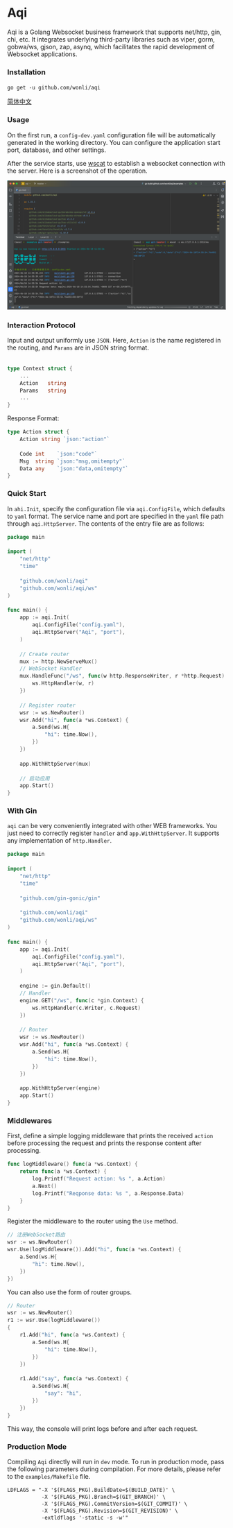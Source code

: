 # Aqi

Aqi is a Golang Websocket business framework that supports net/http, gin, chi, etc. It integrates underlying third-party libraries such as viper, gorm, gobwa/ws, gjson, zap, asynq, which facilitates the rapid development of Websocket applications.

### Installation

`go get -u github.com/wonli/aqi`

[简体中文](./docs/zh-CN.md)

### Usage

On the first run, a `config-dev.yaml` configuration file will be automatically generated in the working directory. You can configure the application start port, database, and other settings.

After the service starts, use [wscat](https://github.com/websockets/wscat) to establish a websocket connection with the server. Here is a screenshot of the operation.



![img](./docs/assets/img.png)



### Interaction Protocol

Input and output uniformly use `JSON`. Here, `Action` is the name registered in the routing, and `Params` are in JSON string format.

```go

type Context struct {
	...
	Action   string
	Params   string
	...
}
```



Response Format:

```go
type Action struct {
	Action string `json:"action"`

	Code int    `json:"code"`
	Msg  string `json:"msg,omitempty"`
	Data any    `json:"data,omitempty"`
}
```



### Quick Start

In `ahi.Init`, specify the configuration file via `aqi.ConfigFile`, which defaults to `yaml` format. The service name and port are specified in the `yaml` file path through `aqi.HttpServer`. The contents of the entry file are as follows:

```go
package main

import (
	"net/http"
	"time"

	"github.com/wonli/aqi"
	"github.com/wonli/aqi/ws"
)

func main() {
	app := aqi.Init(
		aqi.ConfigFile("config.yaml"),
		aqi.HttpServer("Aqi", "port"),
	)

	// Create router
	mux := http.NewServeMux()
	// WebSocket Handler
	mux.HandleFunc("/ws", func(w http.ResponseWriter, r *http.Request) {
		ws.HttpHandler(w, r)
	})

	// Register router
	wsr := ws.NewRouter()
	wsr.Add("hi", func(a *ws.Context) {
		a.Send(ws.H{
			"hi": time.Now(),
		})
	})

	app.WithHttpServer(mux)

	// 启动应用
	app.Start()
}
```



### With Gin

`aqi` can be very conveniently integrated with other WEB frameworks. You just need to correctly register `handler` and `app.WithHttpServer`. It supports any implementation of `http.Handler`.



```go
package main

import (
	"net/http"
	"time"

	"github.com/gin-gonic/gin"

	"github.com/wonli/aqi"
	"github.com/wonli/aqi/ws"
)

func main() {
	app := aqi.Init(
		aqi.ConfigFile("config.yaml"),
		aqi.HttpServer("Aqi", "port"),
	)

	engine := gin.Default()
	// Handler
	engine.GET("/ws", func(c *gin.Context) {
		ws.HttpHandler(c.Writer, c.Request)
	})

	// Router
	wsr := ws.NewRouter()
	wsr.Add("hi", func(a *ws.Context) {
		a.Send(ws.H{
			"hi": time.Now(),
		})
	})

	app.WithHttpServer(engine)
	app.Start()
}
```



### Middlewares

First, define a simple logging middleware that prints the received `action` before processing the request and prints the response content after processing.

```go
func logMiddleware() func(a *ws.Context) {
	return func(a *ws.Context) {
		log.Printf("Request action: %s ", a.Action)
		a.Next()
		log.Printf("Reqponse data: %s ", a.Response.Data)
	}
}
```

Register the middleware to the router using the `Use` method.

```go
// 注册WebSocket路由
wsr := ws.NewRouter()
wsr.Use(logMiddleware()).Add("hi", func(a *ws.Context) {
    a.Send(ws.H{
        "hi": time.Now(),
    })
})
```

You can also use the form of router groups.

```go
// Router
wsr := ws.NewRouter()
r1 := wsr.Use(logMiddleware())
{
    r1.Add("hi", func(a *ws.Context) {
        a.Send(ws.H{
            "hi": time.Now(),
        })
    })

    r1.Add("say", func(a *ws.Context) {
        a.Send(ws.H{
            "say": "hi",
        })
    })
}
```

This way, the console will print logs before and after each request.



### Production Mode

Compiling `Aqi` directly will run in `dev` mode. To run in production mode, pass the following parameters during compilation. For more details, please refer to the `examples/Makefile` file.



```shell
LDFLAGS = "-X '$(FLAGS_PKG).BuildDate=$(BUILD_DATE)' \
		   -X '$(FLAGS_PKG).Branch=$(GIT_BRANCH)' \
		   -X '$(FLAGS_PKG).CommitVersion=$(GIT_COMMIT)' \
		   -X '$(FLAGS_PKG).Revision=$(GIT_REVISION)' \
		   -extldflags '-static -s -w'"
```



